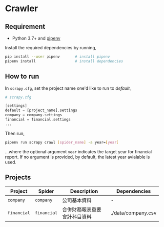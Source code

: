 # Crawler

## Requirement

- Python 3.7+ and [pipenv](https://pipenv.pypa.io/en/latest/)

Install the required dependencies by running,

```bash
pip install --user pipenv       # install pipenv
pipenv install                  # install dependencies
```

## How to run

In `scrapy.cfg`, set the project name one'd like to run to _default_,

```python
# scrapy.cfg

[settings]
default = [project_name].settings
company = company.settings
financial = financial.settings
...
```

Then run,

```bash
pipenv run scrapy crawl [spider_name] -a year=[year]
```

...where the optional argument `year` indicates the target year for financial report. If no argument is provided, by default, the latest year avialable is used.

## Projects

| Project | Spider | Description | Dependencies |
| ------- | ------ | ----------- | ------------ |
| `company` | `company` | 公司基本資料 | - |
| `financial` | `financial` | 合併財務報表重要會計科目資料 | ./data/company.csv |
